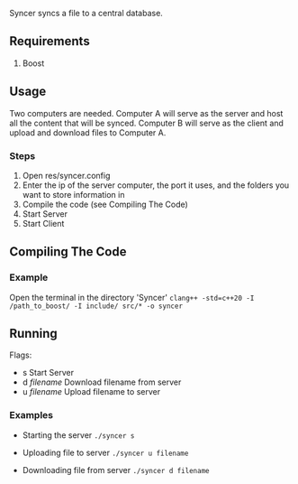Syncer syncs a file to a central database.

## Requirements
1. Boost

## Usage
Two computers are needed. Computer A will serve as the server and host all the content that will be synced.
Computer B will serve as the client and upload and download files to Computer A.

### Steps
1. Open res/syncer.config
2. Enter the ip of the server computer, the port it uses, and the folders you want to store information in
3. Compile the code (see Compiling The Code)
4. Start Server
5. Start Client

## Compiling The Code
### Example
Open the terminal in the directory 'Syncer'
`clang++ -std=c++20 -I /path_to_boost/ -I include/ src/* -o syncer`

## Running
Flags:
- s Start Server
- d *filename* Download filename from server
- u *filename* Upload filename to server

### Examples

- Starting the server
`./syncer s`

- Uploading file to server
`./syncer u filename`

- Downloading file from server
`./syncer d filename`


